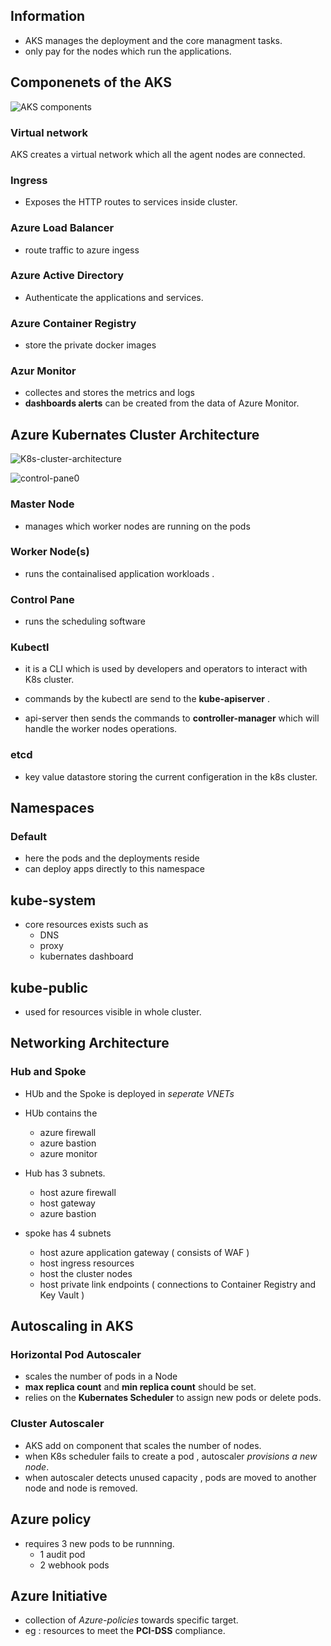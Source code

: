 ## Information 

- AKS manages the deployment and the core managment tasks. 
- only pay for the nodes which run the applications. 

## Componenets of the AKS

![AKS components](https://learn.microsoft.com/en-us/training/wwl-azure/plan-azure-kubernetes-service-deployment/media/kubernetes-architecture-components-fb87cc85.png)

### Virtual network

AKS creates a virtual network which all the agent nodes are connected. 

### Ingress 

- Exposes the HTTP routes to services inside cluster. 

### Azure Load Balancer 

- route traffic to azure ingess 

### Azure Active Directory

- Authenticate the applications and services. 

### Azure Container Registry 

- store the private docker images 

### Azur Monitor 

- collectes and stores the metrics and logs 
- **dashboards alerts** can be created from the data of Azure Monitor. 

## Azure Kubernates Cluster Architecture 

![K8s-cluster-architecture](https://learn.microsoft.com/en-us/training/wwl-azure/plan-azure-kubernetes-service-deployment/media/overview-cluster-nodes-bad6d19a.png)

![control-pane0](https://learn.microsoft.com/en-us/training/wwl-azure/plan-azure-kubernetes-service-deployment/media/cluster-architecture-control-plane-and-nodes-e496ba6d.png)

### Master Node 
- manages which worker nodes are running on the pods 

### Worker Node(s) 
- runs the containalised application workloads . 

### Control Pane 
- runs the scheduling software 

### Kubectl 
- it is a CLI which is used by developers and operators to interact with K8s cluster. 

- commands by the kubectl are send to the **kube-apiserver** . 

- api-server then sends the commands to **controller-manager** which will handle the worker nodes operations. 

### etcd 
- key value datastore storing the current configeration in the k8s cluster. 

## Namespaces 

### Default 
- here the pods and the deployments reside 
- can deploy apps directly to this namespace 

## kube-system 
- core resources exists such as 
    - DNS 
    - proxy 
    - kubernates dashboard 

## kube-public 
- used for resources visible in whole cluster. 

## Networking Architecture 

### Hub and Spoke 

- HUb and the Spoke is deployed in *seperate VNETs* 

- HUb contains the 
    - azure firewall 
    - azure bastion
    - azure monitor

- Hub has 3 subnets. 
    - host azure firewall 
    - host gateway 
    - azure bastion

- spoke has 4 subnets 
    - host azure application gateway ( consists of WAF )
    - host ingress resources 
    - host the cluster nodes 
    - host private link endpoints ( connections to Container Registry and Key Vault )

## Autoscaling in AKS 

### Horizontal Pod Autoscaler 

- scales the number of pods in a Node 
-  **max replica count** and **min replica count** should be set. 
- relies on the **Kubernates Scheduler** to assign new pods or delete pods. 

### Cluster Autoscaler 

- AKS add on component that scales the number of nodes. 
- when K8s scheduler fails to create a pod , autoscaler *provisions a new node*. 
- when autoscaler detects unused capacity , pods are moved to another node and node is removed. 

## Azure policy 
- requires 3 new pods to be runnning. 
    - 1 audit pod 
    - 2 webhook pods 

## Azure Initiative
- collection of *Azure-policies* towards specific target. 
- eg : resources to meet the **PCI-DSS** compliance. 